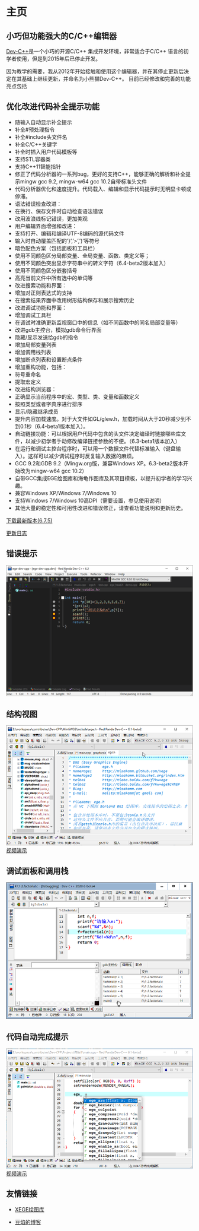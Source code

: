 # 主页

## 小巧但功能强大的C/C++编辑器

[Dev-C++](https://sourceforge.net/p/orwelldevcpp/)是一个小巧的开源C/C++ 集成开发环境，非常适合于C/C++ 语言的初学者使用，但是到2015年后已停止开发。

因为教学的需要，我从2012年开始接触和使用这个编辑器，并在其停止更新后决定在其基础上继续更新，并命名为小熊猫Dev-C++。
目前已经修改和完善的功能亮点包括


## 优化改进代码补全提示功能
- 随输入自动显示补全提示
- 补全#预处理指令
- 补全#include头文件名
- 补全C/C++关键字
- 补全时插入用户代码模板等
- 支持STL容器类
- 支持C++11智能指针
- 修正了代码分析器的一系列bug，更好的支持C++，能够正确的解析和补全提示mingw gcc 9.2, mingw-w64 gcc 10.2自带标准头文件
- 代码分析器优化和速度提升。代码载入、编辑和显示代码提示时无明显卡顿或停滞。
- 语法错误检查改进：
- 在换行、保存文件时自动检查语法错误
- 改用波浪线标记错误，更加美观
-  用户编辑界面增强和改进：
- 支持打开、编辑和编译UTF-8编码的源代码文件
- 输入时自动覆盖匹配的’}’,’>’,’)’等符号 
- 暗色配色方案（包括面板和工具栏）
- 使用不同颜色区分局部变量、全局变量、函数、类定义等；
- 使用不同颜色突出显示字符串中的转义字符（6.4-beta2版本加入）
- 使用不同颜色区分嵌套括号
- 高亮当前文件中所有选中的单词等
- 改进搜索功能和界面：
- 增加对正则表达式的支持
- 在搜索结果界面中改用树形结构保存和展示搜索历史
- 改进调试功能和界面：
- 增加调试工具栏
- 在调试时准确更新监视窗口中的信息（如不同函数中的同名局部变量等）
- 改进gdb主控台，模拟gdb命令行界面
- 隐藏/显示发送给gdb的指令
- 增加局部变量列表
- 增加调用栈列表
- 增加断点列表和设置断点条件
- 增加重构功能，包括：
- 符号重命名
- 提取宏定义
- 改进结构浏览器：
- 正确显示当前程序中的宏、类型、类、变量和函数定义
- 按照类型或者字典序进行排序
- 显示/隐藏继承成员
- 提升内容加载速度。对于大文件如GL/glew.h，加载时间从大于20秒减少到不到0.1秒（6.4-beta1版本加入）。
- 自动链接功能：可以根据用户代码中包含的头文件决定编译时链接哪些库文件，以减少初学者手动修改编译链接参数的不便。（6.3-beta1版本加入）
- 在运行和调试主控台程序时，可以用一个数据文件代替标准输入（键盘输入）。这样可以减少调试程序时反复输入数据的麻烦。
- GCC 9.2和GDB 9.2（Mingw.org版，兼容Windows XP。6.3-beta2版本开始改为mingw-w64 gcc 10.2）
- 自带GCC集成EGE绘图库和海龟作图库及其项目模板，以提升初学者的学习兴趣。
- 兼容Windows XP/Windows 7/Windows 10
- 支持Windows 7/Windows 10高DPI（需要设置，参见使用说明）
- 其他大量的稳定性和可用性改进和错误修正，请查看功能说明和更新历史。



[下载最新版本(6.7.5)](downloads.md)

[更新日志](downloads.md)



## 错误提示

![Image](图片/6.2-错误提示-1.png)



## 结构视图

![Image](图片/ClassBrowser.png)
[视频演示](https://www.bilibili.com/video/BV1Za411A7TT/)

## 调试面板和调用栈

![Image](图片/Callstack-goto.png)

## 代码自动完成提示

![Image](图片/AutoCompletion.png)
[视频演示](https://www.bilibili.com/video/BV1By4y1C76a/)


## 友情链接

- [XEGE绘图库](https://xege.org/)

- [豆焰的博客](https://blog.beanflame.cn/)